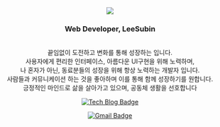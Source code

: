 <div align="center">  
<a href="https://hits.seeyoufarm.com"><img src="https://hits.seeyoufarm.com/api/count/incr/badge.svg?url=https%3A%2F%2Fgithub.com%2FBinveloper&count_bg=%2379C83D&title_bg=%23555555&icon=&icon_color=%23E7E7E7&title=hits&edge_flat=false" style="align-center"/></a><br/>
  <h3>Web Developer, LeeSubin</h3> <br/>
끝임없이 도전하고 변화를 통해 성장하는 입니다.<br/>
사용자에게 편리한 인터페이스, 아름다운 UI구현을 위해 노력하며,<br/>
나 혼자가 아닌, 동료분들의 성장을 위해 항상 노력하는 개발자 입니다.<br/>
사람들과 커뮤니케이션 하는 것을 좋아하며 이를 통해 함께 성장하기를 원합니다.<br/>
긍정적인 마인드로 삶을 살아가고 있으며, 공동체 생활을 선호합니다<br/>
</div>
<div align=center>
  
[![Tech Blog Badge](http://img.shields.io/badge/-Tech%20blog-black?style=flat-square&logo=resume&link=https://www.notion.so/Subin-Lee-e350e956398e400ab226278f9b0c3d1d/)](https://www.notion.so/Subin-Lee-e350e956398e400ab226278f9b0c3d1d/) 

[![Gmail Badge](https://img.shields.io/badge/-Gmail-d14836?style=flat-square&logo=Gmail&logoColor=white&link=mailto:seeroocee@gmail.com)](mailto:seeroocee@gmail.com)

</div>
